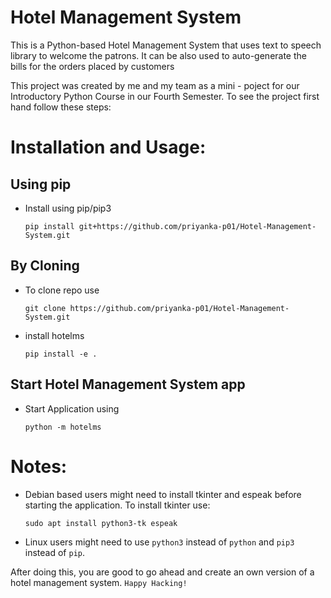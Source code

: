 # Hotel Management System

This is a Python-based Hotel Management System that uses text to speech library to welcome the patrons. It can be also used to auto-generate the bills for the orders placed by customers

This project was created by me and my team as a mini - poject for our Introductory Python Course in our Fourth Semester. To see the project first hand follow these steps:


# Installation and Usage:

## Using pip
- Install using pip/pip3
    ```
    pip install git+https://github.com/priyanka-p01/Hotel-Management-System.git
    ```

## By Cloning
- To clone repo use
    ```
    git clone https://github.com/priyanka-p01/Hotel-Management-System.git
    ```
- install hotelms
    ```
    pip install -e .
    ```

## Start Hotel Management System app

- Start Application using
    ```
    python -m hotelms
    ```


# Notes:
- Debian based users might need to install tkinter and espeak before starting the application. To install tkinter use:
    ```
    sudo apt install python3-tk espeak
    ```
- Linux users might need to use `python3` instead of `python` and `pip3` instead of `pip`.

After doing this, you are good to go ahead and create an own version of a hotel management system. `Happy Hacking!`
